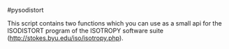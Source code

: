 #pysodistort

This script contains two functions which you can use as a small api for the ISODISTORT program of the ISOTROPY software suite (http://stokes.byu.edu/iso/isotropy.php).

